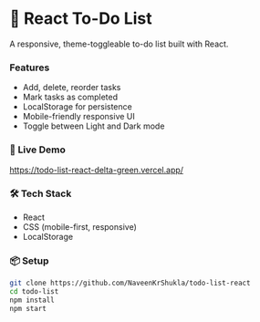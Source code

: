 # 🌟 React To-Do List

A responsive, theme-toggleable to-do list built with React.

### Features

- Add, delete, reorder tasks
- Mark tasks as completed
- LocalStorage for persistence
- Mobile-friendly responsive UI
- Toggle between Light and Dark mode

### 🚀 Live Demo

https://todo-list-react-delta-green.vercel.app/

### 🛠 Tech Stack

- React
- CSS (mobile-first, responsive)
- LocalStorage

### 📦 Setup

```bash
git clone https://github.com/NaveenKrShukla/todo-list-react
cd todo-list
npm install
npm start
```
